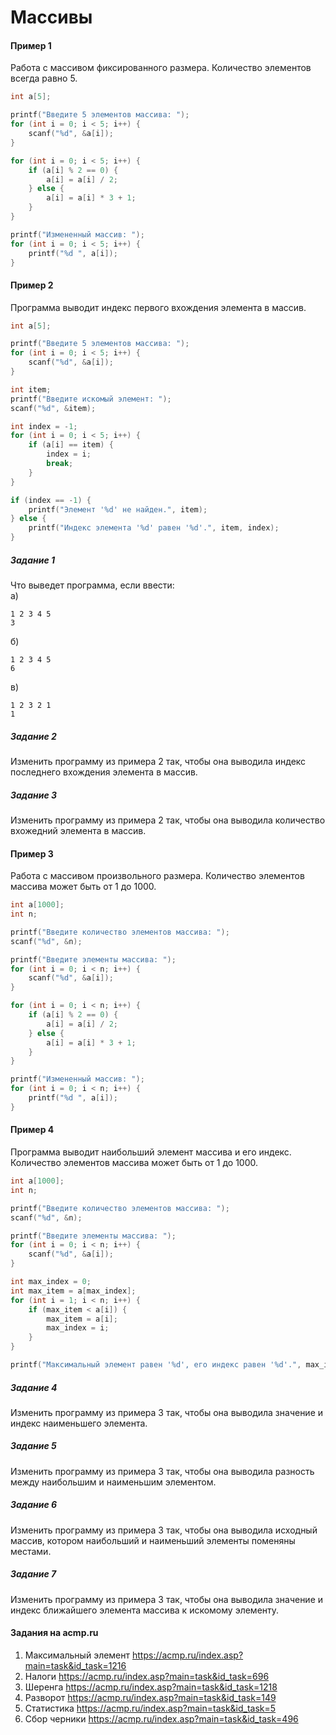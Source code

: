 # Массивы

#### Пример 1
Работа с массивом фиксированного размера. Количество элементов всегда равно 5.
```c
int a[5];

printf("Введите 5 элементов массива: ");
for (int i = 0; i < 5; i++) {
    scanf("%d", &a[i]);
}

for (int i = 0; i < 5; i++) {
    if (a[i] % 2 == 0) {
        a[i] = a[i] / 2;
    } else {
        a[i] = a[i] * 3 + 1;
    }
}

printf("Измененный массив: ");
for (int i = 0; i < 5; i++) {
    printf("%d ", a[i]);
}
```

#### Пример 2
Программа выводит индекс первого вхождения элемента в массив.
```c
int a[5];

printf("Введите 5 элементов массива: ");
for (int i = 0; i < 5; i++) {
    scanf("%d", &a[i]);
}

int item;
printf("Введите искомый элемент: ");
scanf("%d", &item);

int index = -1;
for (int i = 0; i < 5; i++) {
    if (a[i] == item) {
        index = i;
        break;
    }
}

if (index == -1) {
    printf("Элемент '%d' не найден.", item);
} else {
    printf("Индекс элемента '%d' равен '%d'.", item, index);
}
```

##### Задание 1
Что выведет программа, если ввести:  
а)  
```
1 2 3 4 5
3
```
б) 
```
1 2 3 4 5
6
```
в) 
```
1 2 3 2 1
1
```

##### Задание 2  
Изменить программу из примера 2 так, чтобы она выводила индекс последнего вхождения элемента в массив.  

##### Задание 3  
Изменить программу из примера 2 так, чтобы она выводила количество вхожедний элемента в массив.

#### Пример 3
Работа с массивом произвольного размера. Количество элементов массива может быть от 1 до 1000.

```c
int a[1000];
int n;

printf("Введите количество элементов массива: ");
scanf("%d", &n);

printf("Введите элементы массива: ");
for (int i = 0; i < n; i++) {
    scanf("%d", &a[i]);
}

for (int i = 0; i < n; i++) {
    if (a[i] % 2 == 0) {
        a[i] = a[i] / 2;
    } else {
        a[i] = a[i] * 3 + 1;
    }
}

printf("Измененный массив: ");
for (int i = 0; i < n; i++) {
    printf("%d ", a[i]);
}
```

#### Пример 4
Программа выводит наибольший элемент массива и его индекс. Количество элементов массива может быть от 1 до 1000.
```c
int a[1000];
int n;

printf("Введите количество элементов массива: ");
scanf("%d", &n);

printf("Введите элементы массива: ");
for (int i = 0; i < n; i++) {
    scanf("%d", &a[i]);
}

int max_index = 0;
int max_item = a[max_index];
for (int i = 1; i < n; i++) {
    if (max_item < a[i]) {
        max_item = a[i];
        max_index = i;
    }
}

printf("Максимальный элемент равен '%d', его индекс равен '%d'.", max_item, max_index);
```

##### Задание 4
Изменить программу из примера 3 так, чтобы она выводила значение и индекс наименьшего элемента.

##### Задание 5
Изменить программу из примера 3 так, чтобы она выводила разность между наибольшим и наименьшим элементом.

##### Задание 6
Изменить программу из примера 3 так, чтобы она выводила исходный массив, котором наибольший и наименьший элементы поменяны местами.

##### Задание 7  
Изменить программу из примера 3 так, чтобы она выводила значение и индекс ближайшего элемента массива к искомому элементу.

#### Задания на acmp.ru
1. Максимальный элемент https://acmp.ru/index.asp?main=task&id_task=1216
2. Налоги https://acmp.ru/index.asp?main=task&id_task=696
3. Шеренга https://acmp.ru/index.asp?main=task&id_task=1218
4. Разворот https://acmp.ru/index.asp?main=task&id_task=149
5. Статистика https://acmp.ru/index.asp?main=task&id_task=5
6. Сбор черники https://acmp.ru/index.asp?main=task&id_task=496
